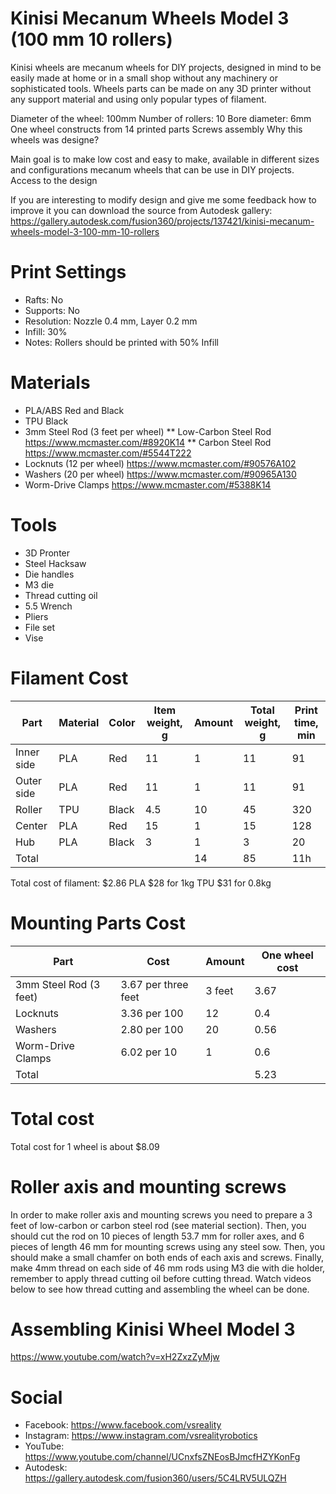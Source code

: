 Kinisi Mecanum Wheels Model 3 (100 mm 10 rollers)
===

Kinisi wheels are mecanum wheels for DIY projects, designed in mind to be easily made at home or in a small shop without any machinery or sophisticated tools. Wheels parts can be made on any 3D printer without any support material and using only popular types of filament.

Diameter of the wheel: 100mm
Number of rollers: 10
Bore diameter: 6mm
One wheel constructs from 14 printed parts
Screws assembly
Why this wheels was designe?

Main goal is to make low cost and easy to make, available in different sizes and configurations mecanum wheels that can be use in DIY projects.
Access to the design

If you are interesting to modify design and give me some feedback how to improve it you can download the source from Autodesk gallery: https://gallery.autodesk.com/fusion360/projects/137421/kinisi-mecanum-wheels-model-3-100-mm-10-rollers

# Print Settings
* Rafts: No
* Supports: No
* Resolution: Nozzle 0.4 mm, Layer 0.2 mm
* Infill: 30%
* Notes: Rollers should be printed with 50% Infill

# Materials
* PLA/ABS Red and Black
* TPU Black
* 3mm Steel Rod (3 feet per wheel)
** Low-Carbon Steel Rod https://www.mcmaster.com/#8920K14
** Carbon Steel Rod https://www.mcmaster.com/#5544T222
* Locknuts (12 per wheel) https://www.mcmaster.com/#90576A102
* Washers (20 per wheel) https://www.mcmaster.com/#90965A130
* Worm-Drive Clamps https://www.mcmaster.com/#5388K14

# Tools
* 3D Pronter
* Steel Hacksaw
* Die handles
* M3 die
* Thread cutting oil
* 5.5 Wrench
* Pliers
* File set
* Vise

# Filament Cost
| Part       | Material | Color | Item weight, g | Amount | Total weight, g | Print time, min |
|------------|----------|-------|----------------|--------|-----------------|--------------------| 
| Inner side | PLA      | Red   | 11           | 1      | 11            | 91                 | 
| Outer side | PLA      | Red   | 11           | 1      | 11            | 91                 | 
| Roller     | TPU      | Black | 4.5            | 10     | 45              | 320                | 
| Center     | PLA      | Red   | 15             | 1      | 15              | 128                | 
| Hub        | PLA      | Black | 3              | 1      | 3              | 20                 | 
| Total      |          |       |                | 14     | 85              | 11h            | 

Total cost of filament: $2.86
PLA $28 for 1kg
TPU $31 for 0.8kg

# Mounting Parts Cost
| Part                   | Cost                | Amount | One wheel cost | 
|------------------------|---------------------|--------|--------------------|
| 3mm Steel Rod (3 feet) | 3.67 per three feet | 3 feet | 3.67               | 
| Locknuts               | 3.36 per 100        | 12     | 0.4               | 
| Washers                | 2.80 per 100        | 20     | 0.56               | 
| Worm-Drive Clamps      | 6.02 per 10         | 1      | 0.6                | 
| Total                  |                     |        | 5.23               | 

# Total cost
Total cost for 1 wheel is about $8.09

# Roller axis and mounting screws
In order to make roller axis and mounting screws you need to prepare a 3 feet of low-carbon or carbon steel rod (see material section). Then, you should cut the rod on 10 pieces of length 53.7 mm for roller axes, and 6 pieces of length 46 mm for mounting screws using any steel sow. Then, you should make a small chamfer on both ends of each axis and screws. Finally, make 4mm thread on each side of 46 mm rods using M3 die with die holder, remember to apply thread cutting oil before cutting thread. Watch videos below to see how thread cutting and assembling the wheel can be done.

# Assembling Kinisi Wheel Model 3
https://www.youtube.com/watch?v=xH2ZxzZyMjw

# Social
* Facebook: https://www.facebook.com/vsreality
* Instagram: https://www.instagram.com/vsrealityrobotics
* YouTube: https://www.youtube.com/channel/UCnxfsZNEosBJmcfHZYKonFg
* Autodesk: https://gallery.autodesk.com/fusion360/users/5C4LRV5ULQZH
